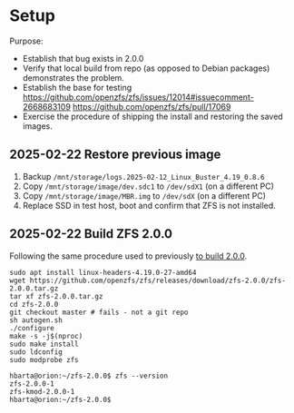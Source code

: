 # Setup

Purpose:

* Establish that bug exists in 2.0.0
* Verify that local build from repo (as opposed to Debian packages) demonstrates the problem.
* Establish the base for testing <https://github.com/openzfs/zfs/issues/12014#issuecomment-2668683109> <https://github.com/openzfs/zfs/pull/17069>
* Exercise the procedure of shipping the install and restoring the saved images.

## 2025-02-22 Restore previous image

1. Backup `/mnt/storage/logs.2025-02-12_Linux_Buster_4.19_0.8.6`
1. Copy `/mnt/storage/image/dev.sdc1` to `/dev/sdX1` (on a different PC)
1. Copy `/mnt/storage/image/MBR.img` to `/dev/sdX` (on a different PC)
1. Replace SSD in test host, boot and confirm that ZFS is not installed.

## 2025-02-22 Build ZFS 2.0.0

Following the same procedure used to previously [to build 2.0.0](../../first-efforts/x86_SATA_Buster.md#2025-01-06-move-to-200).

```text
sudo apt install linux-headers-4.19.0-27-amd64
wget https://github.com/openzfs/zfs/releases/download/zfs-2.0.0/zfs-2.0.0.tar.gz
tar xf zfs-2.0.0.tar.gz
cd zfs-2.0.0
git checkout master # fails - not a git repo
sh autogen.sh
./configure
make -s -j$(nproc)
sudo make install
sudo ldconfig
sudo modprobe zfs
```

```text
hbarta@orion:~/zfs-2.0.0$ zfs --version
zfs-2.0.0-1
zfs-kmod-2.0.0-1
hbarta@orion:~/zfs-2.0.0$ 
```
